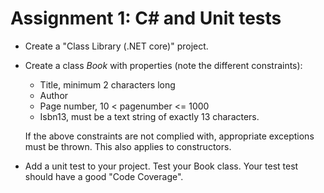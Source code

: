 # Assignment 1: C# and Unit tests

* Create a "Class Library (.NET core)" project.
* Create a class *Book* with properties (note the different constraints):
    * Title, minimum 2 characters long
    * Author
    * Page number, 10 < pagenumber <= 1000
    * Isbn13, must be a text string of exactly 13 characters.

    If the above constraints are not complied with, appropriate exceptions must be thrown. This also applies to constructors.
* Add a unit test to your project. Test your Book class. Your test test should have a good "Code Coverage".
